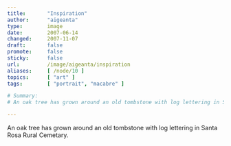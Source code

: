 ```yaml
---
title:       "Inspiration"
author:      "aigeanta"
type:        image
date:        2007-06-14
changed:     2007-11-07
draft:       false
promote:     false
sticky:      false
url:         /image/aigeanta/inspiration
aliases:     [ /node/10 ]
topics:      [ "art" ]
tags:        [ "portrait", "macabre" ]

# Summary:
# An oak tree has grown around an old tombstone with log lettering in Santa Rosa Rural Cemetary.

---
```

An oak tree has grown around an old tombstone with log lettering in Santa Rosa Rural Cemetary.

